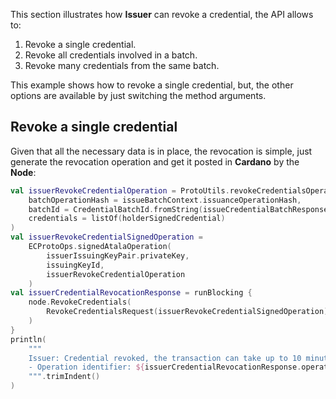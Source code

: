 This section illustrates how **Issuer** can revoke a credential, the API allows to:
1. Revoke a single credential.
2. Revoke all credentials involved in a batch.
3. Revoke many credentials from the same batch.

This example shows how to revoke a single credential, but, the other options are available by just switching the method arguments.

## Revoke a single credential

Given that all the necessary data is in place, the revocation is simple, just generate the revocation operation and get it posted in **Cardano** by the **Node**:

```kotlin
val issuerRevokeCredentialOperation = ProtoUtils.revokeCredentialsOperation(
    batchOperationHash = issueBatchContext.issuanceOperationHash,
    batchId = CredentialBatchId.fromString(issueCredentialBatchResponse.batchOutput!!.batchId)!!,
    credentials = listOf(holderSignedCredential)
)
val issuerRevokeCredentialSignedOperation =
    ECProtoOps.signedAtalaOperation(
        issuerIssuingKeyPair.privateKey,
        issuingKeyId,
        issuerRevokeCredentialOperation
    )
val issuerCredentialRevocationResponse = runBlocking {
    node.RevokeCredentials(
        RevokeCredentialsRequest(issuerRevokeCredentialSignedOperation)
    )
}
println(
    """
    Issuer: Credential revoked, the transaction can take up to 10 minutes to be confirmed by the Cardano network
    - Operation identifier: ${issuerCredentialRevocationResponse.operationId}
    """.trimIndent()
)
```
